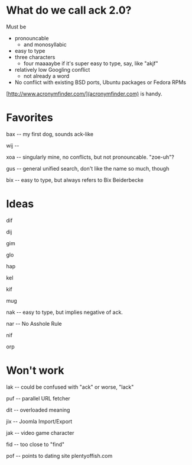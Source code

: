 # What do we call ack 2.0?

Must be

* pronouncable
    * and monosyllabic
* easy to type
* three characters
    * four maaaaybe if it's super easy to type, say, like "akjf"
* relatively low Googling conflict
    * not already a word
* No conflict with existing BSD ports, Ubuntu packages or Fedora RPMs

[http://www.acronymfinder.com/](acronymfinder.com) is handy.

# Favorites

bax -- my first dog, sounds ack-like

wij --

xoa -- singularly mine, no conflicts, but not pronouncable.  "zoe-uh"?

gus -- general unified search, don't like the name so much, though

bix -- easy to type, but always refers to Bix Beiderbecke

# Ideas

dif

dij

gim

glo

hap

kel

kif

mug

nak -- easy to type, but implies negative of ack.

nar -- No Asshole Rule

nif

orp


# Won't work

lak -- could be confused with "ack" or worse, "lack"

puf -- parallel URL fetcher

dit -- overloaded meaning

jix -- Joomla Import/Export

jak -- video game character

fid -- too close to "find"

pof -- points to dating site plentyoffish.com
